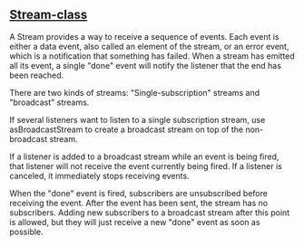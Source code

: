 
## [Stream-class][]

A Stream provides a way to receive a sequence of events. Each event is either a data event, also called an element of the stream, or an error event, which is a notification that something has failed. When a stream has emitted all its event, a single "done" event will notify the listener that the end has been reached.

There are two kinds of streams: "Single-subscription" streams and "broadcast" streams.

If several listeners want to listen to a single subscription stream, use asBroadcastStream to create a broadcast stream on top of the non-broadcast stream.

If a listener is added to a broadcast stream while an event is being fired, that listener will not receive the event currently being fired. If a listener is canceled, it immediately stops receiving events.

When the "done" event is fired, subscribers are unsubscribed before receiving the event. After the event has been sent, the stream has no subscribers. Adding new subscribers to a broadcast stream after this point is allowed, but they will just receive a new "done" event as soon as possible.

[Stream-class]: https://api.dart.dev/stable/2.13.4/dart-async/Stream-class.html
